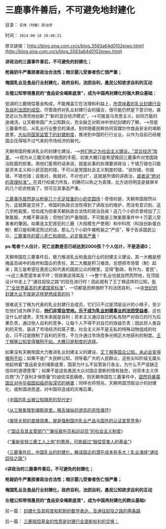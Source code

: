 # 三鹿事件善后，不可避免地封建化

目录： `实体（均衡）政治学` 

时间： `2014-06-18 19:40:21` 

原文链接：[http://blog.sina.com.cn/s/blog_5563a64d0102eiwo.html](http://blog.sina.com.cn/s/blog_5563a64d0102eiwo.html)

**讲政治的三鹿事件善后，不可避免的封建化；**

**枪毙奶牛严重损害政治合法性；暗示婴儿受害者伤亡很严重；**

**俺国乳业及食品行业封建化，政府自利，法团自利，愚民公知欲求自利的互动**

**左棍公知带领愚民的“食品安全竭斯底里”，成为中国再封建化的强大群众基础**；

低调的三鹿赔偿基金构成，不能掩盖它在法理和利益上，[所意味着的乳业封建行会及自利法团的成型](../../../2014/6/17/三鹿赔偿基金的性质是封建行会垄断权利的交换；.md)。尽管政府对乳业封建行会的撮合，很可能仍然是下意识地，甚至还以为漂亮地创新了“新的混合经济模式”，——>可能是马克思主义，如同万能的迷魂汤，让天朝帝国广大公知群众，完全缺乏对欧洲中世纪封建的了解，——>但是三鹿事件后，从乳业行业整合的演进，到伴随着民粹协同官媒炒作食品安全的竭斯底里，[大似将国家监管下的封建制度](../../../2014/6/11/李克强同志“市场经济改革”可以很简单，很有效，很省人力物力；.md)，推进到中国的行行业业，以作为目前已经被国企压得喘不过气来的市场经济的替代。

天朝帝国将推进乳业的封建化建设，——>[他们称之为社会主义建设，“混合经济”改革](../../../2014/3/13/“混合经济”是极巨大的利空.md)，——>视为从三鹿灾难中脱困的手筋，初衷大概只是希望挽回三鹿事件对党国政治脸面的损害。用他们爱用的话来说，就是此事的处理要讲政治；千错万错也只能是资本主义和小民百姓的错，不可以是党国社会主义制度的错，“说你错，你就错，不错也错；说我对，我就对，不对也对”，这就是所谓的讲政治，[或者说“绝对的真理标准”，](http://darthvad.blog.sohu.com/112211203.html)在其行权威力所及，的确可以称之为真理，比方说将明显是替罪羊的几个奶农枪毙了，但可见其事态严重。

[三鹿事件居然是以枪毙几个无足轻重的小奶农圆场](../../../2011/6/17/食品安全事故是工业事故，三聚氰胺有冤案.md)！奇怪的是，天朝帝国居然以为，这就算是交待了，帝国的执政合法性得到了讲政治的维护，而没有意识到，这几宗枪毙案，恰恰成为损害天朝执政合法性的政治丑闻！这几个小奶农曾经加了三聚氰胺，大概不算诬告；但他们的产量限因，不可能是三聚氰胺事件中十万婴儿受害者的肇因。如果连主犯首犯的三鹿（大规模生产使用）和中科院（科技创新蛋白粉）都只是和稀泥而过的话，那么几个小奶牛被枪毙之“严惩”，等于告诉国民公众，[三鹿事件的婴儿死亡和病损，必定极其严重](../../../2014/6/11/毛左特权工人“视金钱如粪土”，欲壑难填，对纳税人恩将仇报.md)！

**ps:笔者个人估计，死亡总数是否已经达到2000孩？个人估计，不是造谣O；**

天朝帝国在三鹿事件后，极力推进乳业和食品行业的封建主义建设，其一大概是想掩盖丑闻中的政府和国企的责任，其二大概是积习难改，总想把市场管（制）起来；其三是希望在愚民公知代表的国民公众的眼里，显得“勤政，有作为，爱民”，——>这三条愿望本来不坏；但效果适得其反！——>整个乳业也就自然而然地，在顶层设计中走上了“通往奴役之路”的现在进行时！因此就有了王丁棉这样的公知，[有了“全世界最高的老婆国家标准](../../../2013/5/9/全世界最低的老婆国家标准！政府为什么不管？.md)”，一切都是民粹旗帜下的法团自利，——>[中世纪的封建大业不就是这样梦想成真的吗](../../../2014/6/9/从三聚氰胺到竭斯底里，喉舌操纵着诡异的恶性循环.md)？

很难说王丁棉为代表的乳业封建行会成员，它们只不过是顶层设计的小棋子，至少在他们成为棋子后，[**他们非常自觉地，乐于成为乳业封建事业的法团受益者**](../../../2011/5/31/工团主义：资本家“逐权不成”方“逐利”.md)。这也没什么好谴责，天性本来就是自利；资本主义通过自已的私有财产对自已的行为后果负责，通过他人自利的竞争，让每个人不得不对自已的效益负责；因此将人类自利的天性，装进了市场经济的笼子里。社会主义并不是无私的特殊动物组成的社会，只不过是限制了自利的天性，不允许通过市场竞争光明正大地获利的制度。[王丁棉等公知变得猪狗不如，大概只是制度的选择](../../../2011/6/28/广州乳业有良心的奸商.md)。

如果没有天朝帝国大力推进乳业封建主义的建设，[王丁棉等国企公知，未必会变得猪狗不如](../../../2014/4/8/王丁棉同志借制造乳业衰亡，深情讲解“通往奴役之路”.md)；如果不是广大民粹公知，领导着广大的人民群众，这些尖叫阶级无厘头地起哄着“食品安全的竭斯底里，国家为什么不监管各行各业，为什么不严惩缺乏信仰的道德堕落”；如果不是这些愚民大众对国企垄断的情有独忠，对资本主义供应商“为了逐利才保质量”的诚信深恶痛绝，则天朝帝国在三鹿事件中，[固然将暴露国企对中华祖国如癌症般深切的祸害](http://darthvad.blog.163.com/blog/static/53399470200952112530387/)；同样也将预兆，天朝帝国顶层设计的封建化，或称国进民退，对中国将造成的灾难后果。

《[中国的乳业被公知搞死的现代史](../../../2014/6/6/中国的乳业被民粹公知搞死的现代史.md)》

《[从三聚氰胺到竭斯底里，喉舌操纵的诡异的恶性循环](../../../2014/6/9/从三聚氰胺到竭斯底里，喉舌操纵着诡异的恶性循环.md)》

《[废除关税的直接效果，就是强制国内乳业产品与国外的认证宣誓竞争](http://blog.sina.com.cn/s/blog_5563a64d0102eirn.html)》

《[“国企及其主管部门”“兼任裁判员和运动员”的社会主义制度](../../../2014/6/11/李克强同志“市场经济改革”可以很简单，很有效，很省人力物力；.md)》

《[“重新安排三鹿工人上岗”的费用，可能超过“赔偿受害人的基金”](../../../2014/6/11/毛左特权工人“视金钱如粪土”，欲壑难填，对纳税人恩将仇报.md)》

《[三鹿事件后，中国乳业的封建化，解读国企的潜在成本有多大！乳业演绎“通往奴役之路”](../../../2014/6/17/三鹿赔偿基金的性质是封建行会垄断权利的交换；.md)》

《**讲政治的三鹿事件善后，不可避免的封建化；**

**枪毙奶牛严重损害政治合法性；暗示婴儿受害者伤亡很严重；**

**俺国乳业及食品行业封建化，政府自利，法团自利，愚民公知欲求自利的互动**

**左棍公知带领愚民的“食品安全竭斯底里”，成为中国再封建化的群众基础**》

前一篇： [封建化及其程度和机制的数学表达，及通往奴役之路的两条路](../../../2014/6/20/封建化及其程度和机制的数学表达，及通往奴役之路的两条路.md)

后一篇： [三鹿赔偿基金的性质是封建行会垄断权利的交换；](../../../2014/6/17/三鹿赔偿基金的性质是封建行会垄断权利的交换；.md)

